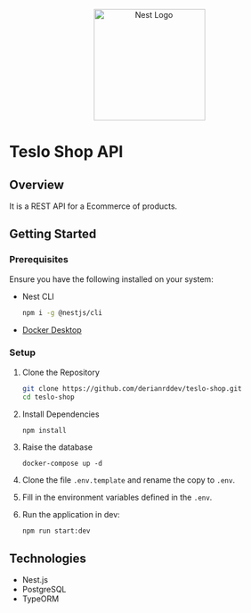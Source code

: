 <p align="center">
  <a href="http://nestjs.com/" target="blank"><img src="https://nestjs.com/img/logo-small.svg" width="200" alt="Nest Logo" /></a>
</p>

# Teslo Shop API

## Overview

It is a REST API for a Ecommerce of products.

## Getting Started

### Prerequisites

Ensure you have the following installed on your system:

- Nest CLI 

  ```bash 
  npm i -g @nestjs/cli 
  ```

- [Docker Desktop](https://www.docker.com/get-started/)

### Setup

1. Clone the Repository

   ```bash
   git clone https://github.com/derianrddev/teslo-shop.git
   cd teslo-shop
   ```

2. Install Dependencies

   ```bash
   npm install
   ```

3. Raise the database
   ```
   docker-compose up -d
   ```

4. Clone the file ```.env.template``` and rename the copy to ```.env```.

5. Fill in the environment variables defined in the ```.env```.

6. Run the application in dev:
   ```
   npm run start:dev
   ```

## Technologies

- Nest.js
- PostgreSQL
- TypeORM
